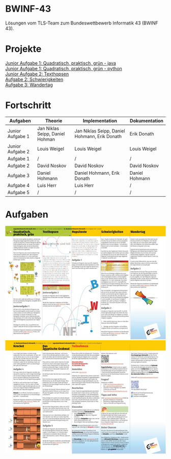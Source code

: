 # BWINF-43
Lösungen vom TLS-Team zum Bundeswettbewerb Informatik 43 (BWINF 43).

# Projekte
[Junior Aufgabe 1: Quadratisch, praktisch, grün - java](./quadratisch_praktisch_gruen_java/)<br>
[Junior Aufgabe 1: Quadratisch, praktisch, grün - python](./quadratisch_praktisch_gruen/)<br>
[Junior Aufgabe 2: Texthopsen](./texthopsen/)<br>
[Aufgabe 2: Schwierigkeiten](./Schwierigkeiten/)<br>
[Aufgabe 3: Wandertag](./Wandertag/)<br>

# Fortschritt
| Aufgaben         | Theorie                         | Implementation                                | Dokumentation  |
|------------------|---------------------------------|-----------------------------------------------|----------------|
| Junior Aufgabe 1 | Jan Niklas Seipp, Daniel Hohman | Jan Niklas Seipp, Daniel Hohmann, Erik Donath | Erik Donath    |
| Junior Aufgabe 2 | Louis Weigel                    | Louis Weigel                                  | Louis Weigel   |
| Aufgabe 1        | /                               | /                                             | /              |
| Aufgabe 2        | David Noskov                    | David Noskov                                  | David Noskov   |
| Aufgabe 3        | Daniel Hohmann                  | Daniel Hohmann, Erik Donath                   | Daniel Hohmann |
| Aufgabe 4        | Luis Herr                       | Luis Herr                                     | /              |
| Aufgabe 5        | /                               | /                                             | /              |

# Aufgaben
![Aufgaben 1](Aufgaben431-1.jpg)
![Aufgaben 2](Aufgaben431-2.jpg)
